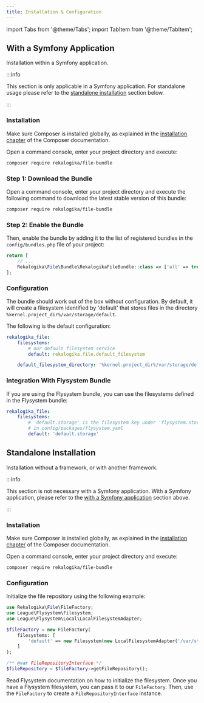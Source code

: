 ```yaml
---
title: Installation & Configuration
---
```


import Tabs from '@theme/Tabs';
import TabItem from '@theme/TabItem';

## With a Symfony Application

Installation within a Symfony application.

:::info

This section is only applicable in a Symfony application. For standalone usage
please refer to the [standalone installation](#standalone-installation) section
below.

:::

### Installation

Make sure Composer is installed globally, as explained in the
[installation chapter](https://getcomposer.org/doc/00-intro.md)
of the Composer documentation.

<Tabs>
<TabItem value="flex" label="With Symfony Flex">

Open a command console, enter your project directory and execute:

```bash
composer require rekalogika/file-bundle
```
</TabItem>

<TabItem value="noflex" label="Without Symfony Flex">

### Step 1: Download the Bundle

Open a command console, enter your project directory and execute the
following command to download the latest stable version of this bundle:

```bash
composer require rekalogika/file-bundle
```

### Step 2: Enable the Bundle

Then, enable the bundle by adding it to the list of registered bundles
in the `config/bundles.php` file of your project:

```php title=config/bundles.php
return [
    // ...
    Rekalogika\File\Bundle\RekalogikaFileBundle::class => ['all' => true],
];
```
</TabItem>
</Tabs>

### Configuration

The bundle should work out of the box without configuration. By default, it will
create a filesystem identified by 'default' that stores files in the directory
`%kernel.project_dir%/var/storage/default`.

The following is the default configuration:

```yaml title=config/packages/rekalogika_file.yaml
rekalogika_file:
    filesystems:
        # our default filesystem service
        default: rekalogika.file.default_filesystem

    default_filesystem_directory: '%kernel.project_dir%/var/storage/default'
```

### Integration With Flysystem Bundle

If you are using the Flysystem bundle, you can use the filesystems defined in
the Flysystem bundle:

```yaml title=config/packages/rekalogika_file.yaml
rekalogika_file:
    filesystems:
        # 'default.storage' is the filesystem key under 'flysystem.storages'
        # in config/packages/flysystem.yaml
        default: 'default.storage'
```

## Standalone Installation

Installation without a framework, or with another framework.

:::info

This section is not necessary with a Symfony application. With a Symfony
application, please refer to the [with a Symfony
application](#with-a-symfony-application) section above.

:::

### Installation

Make sure Composer is installed globally, as explained in the
[installation chapter](https://getcomposer.org/doc/00-intro.md)
of the Composer documentation.

Open a command console, enter your project directory and execute:

```bash
composer require rekalogika/file-bundle
```

### Configuration

Initialize the file repository using the following example:

```php
use Rekalogika\File\FileFactory;
use League\Flysystem\Filesystem;
use League\Flysystem\Local\LocalFilesystemAdapter;

$fileFactory = new FileFactory(
    filesystems: [
        'default' => new Filesystem(new LocalFilesystemAdapter('/var/storage')),
    ]
);

/** @var FileRepositoryInterface */
$fileRepository = $fileFactory->getFileRepository();
```

Read Flysystem documentation on how to initialize the filesystem. Once you have
a Flysystem filesystem, you can pass it to our `FileFactory`. Then, use the
`FileFactory` to create a `FileRepositoryInterface` instance.